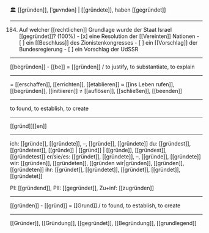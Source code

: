 🏛️ [[gründen]], [ˈgʁʏndən] | [[gründete]], haben [[gegründet]]

---
184. Auf welcher [[rechtlichen]] Grundlage wurde der Staat Israel [[gegründet]]? (100%)
	- [x] eine Resolution der [[Vereinten]] Nationen
	- [ ] ein [[Beschluss]] des Zionistenkongresses
	- [ ] ein [[Vorschlag]] der Bundesregierung
	- [ ] ein Vorschlag der UdSSR

---
[[begründen]] - [[be]] = [[gründen]] / to justify, to substantiate, to explain

---
= [[erschaffen]], [[errichten]], [[etablieren]]
≈ [[ins Leben rufen]], [[begründen]], [[initiieren]]
≠ [[auflösen]], [[schließen]], [[beenden]]

---
to found, to establish, to create

---
[[gründ]][[en]]

---
ich: [[gründe]], [[gründete]], –, [[gründe]], [[gründete]]
du: [[gründest]], [[gründetest]], [[gründe]] | [[gründ]] | [[gründe]], [[gründest]], [[gründetest]]
er/sie/es: [[gründet]], [[gründete]], –, [[gründe]], [[gründete]]
wir: [[gründen]], [[gründeten]], [[gründen wir|gründen]], [[gründen]], [[gründeten]]
ihr: [[gründet]], [[gründetet]], [[gründet]], [[gründet]], [[gründetet]]

PI: [[gründend]], PII: [[gegründet]], Zu+inf: [[zugründen]]

---
[[gründen]] - [[gründ]] = [[Grund]] / to found, to establish, to create

---
[[Gründer]], [[Gründung]], [[gegründet]], [[Begründung]], [[grundlegend]]